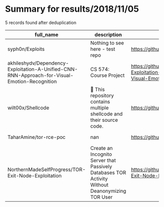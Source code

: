 
# Summary for results/2018/11/05
    
5 records found after deduplication

| full_name | description | html_url | matched_list | matched_count | pushed_at | size | stargazers_count | language | forks_count | vul_ids |
|-----------------------------------------------------------------------------------------------|-------------------------------------------------------------------------------------------------|------------------------------------------------------------------------------------------------------------------|--------------------|-----------------|---------------------------|--------|--------------------|------------------|---------------|-----------|
| syph0n/Exploits | Nothing to see here - test repo | https://github.com/syph0n/Exploits | ['exploit'] | 1 | 2018-11-05 01:02:09+00:00 | 4 | 0 | Python | 0 | [] |
| akhileshydv/Dependency-Exploitation-A-Unified-CNN-RNN-Approach-for-Visual-Emotion-Recognition | CS 574: Course Project | https://github.com/akhileshydv/Dependency-Exploitation-A-Unified-CNN-RNN-Approach-for-Visual-Emotion-Recognition | ['exploit'] | 1 | 2018-11-05 11:26:23+00:00 | 14 | 9 | Jupyter Notebook | 1 | [] |
| wilt00x/Shellcode | 👾 This repository contains multiple shellcode and their source code. | https://github.com/wilt00x/Shellcode | ['shellcode'] | 1 | 2018-11-05 05:47:12+00:00 | 8 | 4 | C | 0 | [] |
| TaharAmine/tor-rce-poc | nan | https://github.com/TaharAmine/tor-rce-poc | ['rce', 'rce poc'] | 2 | 2018-11-05 09:28:41+00:00 | 382 | 3 | nan | 3 | [] |
| NorthernMadeSelfProgress/TOR-Exit-Node-Exploitation | Create an Incognito Server that Passively Databases TOR Activity Without Deanonymizing TOR User | https://github.com/NorthernMadeSelfProgress/TOR-Exit-Node-Exploitation | ['exploit'] | 1 | 2018-11-05 21:46:44+00:00 | 0 | 0 | | 0 | [] |

